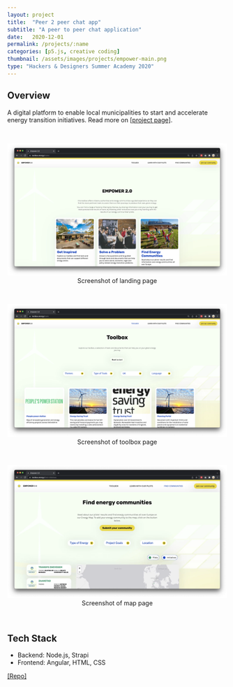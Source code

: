 ```yaml
---
layout: project
title:  "Peer 2 peer chat app"
subtitle: "A peer to peer chat application"
date:   2020-12-01
permalink: /projects/:name
categories: [p5.js, creative coding]
thumbnail: /assets/images/projects/empower-main.png
type: "Hackers & Designers Summer Academy 2020"
---
```


## Overview

A digital platform to enable local municipalities to start and accelerate energy transition initiatives. Read more on <a href="https://digitalsocietyschool.org/project/empower-energy-transition/" target="_blank">[project page]</a>.

<br/>
<p align="center">
<img src="/assets/images/projects/empower-main.png" alt="Screenshot of Empower site" title="Screenshot of empower" width="800px" />
<br/>
Screenshot of landing page
</p>

<br/>
<p align="center">
<img src="/assets/images/projects/empower1.png" alt="Screenshot of Empower site" title="Screenshot of empower" width="800px" />
<br/>
Screenshot of toolbox page
</p>

<br/>
<p align="center">
<img src="/assets/images/projects/empower-map.png" alt="Screenshot of Empower site" title="Screenshot of empower" width="800px" />
<br/>
Screenshot of map page
</p>

<br/>

## Tech Stack
 - Backend: Node.js, Strapi
 - Frontend: Angular, HTML, CSS

<a href="https://github.com/kwansupp/room-bot" target="_blank">[Repo]</a>